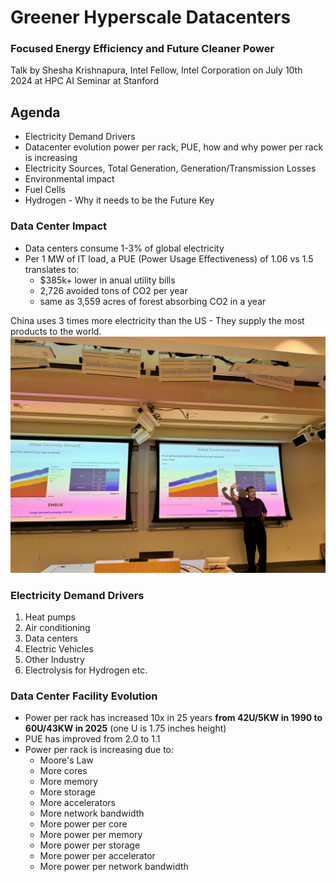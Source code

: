 # Greener Hyperscale Datacenters
### Focused Energy Efficiency and Future Cleaner Power

Talk by Shesha Krishnapura, Intel Fellow, Intel Corporation on July 10th 2024 at HPC AI Seminar at Stanford

## Agenda
- Electricity Demand Drivers
- Datacenter evolution power per rack, PUE, how and why power per rack is increasing
- Electricity Sources, Total Generation, Generation/Transmission Losses
- Environmental impact
- Fuel Cells
- Hydrogen - Why it needs to be the Future Key

### Data Center Impact
- Data centers consume 1-3% of global electricity
- Per 1 MW of IT load, a PUE (Power Usage Effectiveness) of 1.06 vs 1.5 translates to:
    - $385k+ lower in anual utility bills
    - 2,726 avoided tons of CO2 per year
    - same as 3,559 acres of forest absorbing CO2 in a year

China uses 3 times more electricity than the US - They supply the most products to the world. 
![Shesha prensenting the world electricity demand](3-images/global-electricity-demand.jpeg)

### Electricity Demand Drivers
1. Heat pumps
2. Air conditioning
3. Data centers
4. Electric Vehicles
5. Other Industry
6. Electrolysis for Hydrogen etc. 

### Data Center Facility Evolution
- Power per rack has increased 10x in 25 years
    **from 42U/5KW in 1990 to 60U/43KW in 2025** (one U is 1.75 inches height)
- PUE has improved from 2.0 to 1.1
- Power per rack is increasing due to:
    - Moore's Law
    - More cores
    - More memory
    - More storage
    - More accelerators
    - More network bandwidth
    - More power per core
    - More power per memory
    - More power per storage
    - More power per accelerator
    - More power per network bandwidth
